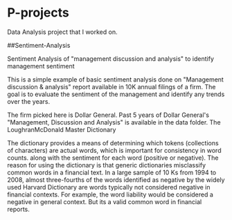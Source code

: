 # P-projects
Data Analysis project that I worked on.

##Sentiment-Analysis

Sentiment Analysis of "management discussion and analysis" to identify management sentiment

This is a simple example of basic sentiment analysis done on "Management discussion & analysis" report available in 10K annual filings of a firm. The goal is to evaluate the sentiment of the management and identify any trends over the years.

The firm picked here is Dollar General. Past 5 years of Dollar General's "Management, Discussion and Analysis" is available in the data folder.
The LoughranMcDonald Master Dictionary

The dictionary provides a means of determining which tokens (collections of characters) are actual words, which is important for consistency in word counts. along with the sentiment for each word (positive or negative). The reason for using the dictionary is that generic dictionaries misclassify common words in a financial text. In a large sample of 10 Ks from 1994 to 2008, almost three-fourths of the words identified as negative by the widely used Harvard Dictionary are words typically not considered negative in financial contexts. For example, the word liability would be considered a negative in general context. But its a valid common word in financial reports.
